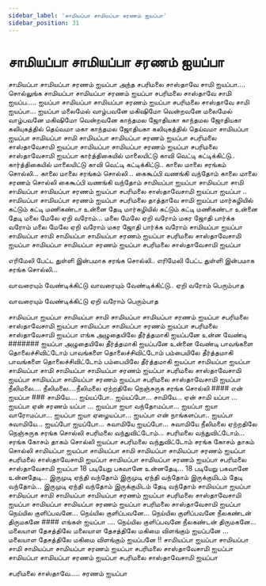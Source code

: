 ```yaml
---
sidebar_label: 'சாமியப்பா சாமியப்பா சரணம் ஐயப்பா'
sidebar_position: 31
---
```


# **சாமியப்பா சாமியப்பா சரணம் ஐயப்பா**

சாமியப்பா சாமியப்பா சரணம் ஐயப்பா அந்த சபரிமலை சாஸ்தாவே சாமி ஐயப்பா…. சொல்லுங்க 
சாமியப்பா சாமியப்பா சரணம் ஐயப்பா சபரிமலை சாஸ்தாவே சாமி ஐயப்ப….. ஐயப்பா
 சாமியப்பா சாமியப்பா சரணம் ஐயப்பா சபரிமலை சாஸ்தாவே சாமி ஐயப்பா… ஐயப்பா 
மலைமேல் வாழ்பவனே மகிஷிமோ வென்றவனே 
மலைமேல் வாழ்பவனே மகிஷிமோ வென்றவனே 
காந்தமல ஜோதியகா காந்தமல ஜோதியகா கலியுகத்தில் தெய்வமா மகா காந்தமல ஜோதியகா கலியுகத்தில் தெய்வமா 
சாமியப்பா ஐயப்பா சாமியப்பா சாமி 
சாமியப்பா சாமியப்பா சரணம் ஐயப்பா சபரிமலை சாஸ்தாவேசாமி ஐயப்பா சாமியப்பா சாமியப்பா சரணம் ஐயப்பா சபரிமலை சாஸ்தாவேசாமி ஐயப்பா 
கார்த்திகையில் மாலையிட்டு காவி வெட்டி கட்டிக்கிட்டு.. 
கார்த்திகையில் மாலையிட்டு காவி வெட்டி கட்டிக்கிட்டு..
காலை மாலை சரங்கம் சொல்லி… காலை மாலை சரங்கம் சொல்லி .. கைகூப்பி வணங்கி வந்தோம்
காலை மாலை சரணம் சொல்லி கைகூப்பி வணங்கி வந்தோம் 
சாமியப்பா ஐயப்பா சாமியப்பா சாமி 
சாமியப்பா சாமியப்பா சரணம் ஐயப்பா சபரிமலை சாஸ்தாவேசாமி ஐயப்பா ஐயப்பா .. சாமியப்பா சாமியப்பா சரணம் ஐயப்பா சபரிமலை தாத்தாவே சாமி
ஐயப்பா மார்கழியில் கட்டும் கட்டி மணிகண்டா உன்னை தேடி  மார்கழியில் கட்டும் கட்டி மணிகண்டா உன்னை தேடி 
மலை மேலே ஏறி வரோம்... மலை மேலே ஏறி வரோம் மகர ஜோதி பார்க்க வரோம் 
மலை மேலே ஏறி வரோம் மகர ஜோதி பார்க்க வரோம்
சாமியப்பா ஐயப்பா சாமியப்பா சாமி 
சாமியப்பா சாமியப்பா சரணம் ஐயப்பா சபரிமலை சாஸ்தாவேசாமி ஐயப்பா சாமியப்பா சாமியப்பா சரணம் ஐயப்பா சபரிமலை சாஸ்தாவேசாமி ஐயப்பா

எரிமேலி பேட்ட துள்ளி இன்பமாக சரங்க சொல்லி.. 
எரிமேலி பேட்ட துள்ளி இன்பமாக சரங்க சொல்லி...

வாவரையும் வேண்டிக்கிட்டு வாவரையும் வேண்டிக்கிட்டு..
ஏறி வரோம் பெரும்பாத 

வாவரையும் வேண்டிக்கிட்டு ஏறி வரோம் பெரும்பாத 

சாமியப்பா ஐயப்பா சாமியப்பா சாமி 
சாமியப்பா சாமியப்பா சரணம் ஐயப்பா சபரிமலை சாஸ்தாவேசாமி ஐயப்பா சாமியப்பா சாமியப்பா சரணம் ஐயப்பா சபரிமலை சாஸ்தாவேசாமி ஐயப்பா
எங்க அழுதையிலே தீர்த்தமாகி ஐயப்பனே உன்ன வேண்டி ####### ஐயப்பா 
அழுதையிலே தீர்த்தமாகி ஐயப்பனே உன்னை வேண்டி பாவங்களை தொலைச்சிவிட்டோம் பாவங்களை தொலைச்சிவிட்டோம் பம்பையிலே தீர்த்தமாகி 
பாவங்களை தொலைச்சிவிட்டோம் பம்பையிலே தீர்த்தமாகி ஐயப்பா
சாமியப்பா ஐயப்பா சாமியப்பா சாமி 
சாமியப்பா சாமியப்பா சரணம் ஐயப்பா சபரிமலை சாஸ்தாவேசாமி ஐயப்பா சாமியப்பா சாமியப்பா சரணம் ஐயப்பா சபரிமலை சாஸ்தாவேசாமி ஐயப்பா
நீலிமலை.... நீலிமலை....நீலிமலை ஏற்றதிலே நெஞ்சுருக சரங்க சொல்லி ####
என் ஐயப்பா ###
சாமியே.... ஐய்யப்போ..
ஐய்யப்போ... சாமியே...
ஏன் சாமி யப்பா ... ஐயப்பா
ஏன் சரணம் யப்பா ... ஐயப்பா
ஐயா வந்தோமப்பா...  ஐயப்பா 
ஐயா வாரோமப்பா...  ஐயப்பா 
ஐயா ஏழையப்பா... ஐயப்பா 
என் நாங்களப்பா.. ஐயப்பா 
சுவாமியே... ஐயப்போ 
ஐயப்போ... சுவாமியே 
ஐயப்போ...  சுவாமியே 
நீலிமலை ஏற்றதிலே நெஞ்சுருக சரங்க சொல்லி சபரிமலை வந்துவிட்டோம்... சபரிமலை வந்துவிட்டோம்... சரங்க கோசம் தாகம் சொல்லி ஐயப்பா
சபரிமலை வந்துவிட்டோம் சரங்க கோசம் தாகம் சொல்லி
சாமியப்பா ஐயப்பா சாமியப்பா சாமி 
சாமியப்பா சாமியப்பா சரணம் ஐயப்பா சபரிமலை சாஸ்தாவேசாமி ஐயப்பா சாமியப்பா சாமியப்பா சரணம் ஐயப்பா சபரிமலை சாஸ்தாவேசாமி ஐயப்பா
18 படியேறு பகவானே உன்னதேடி... 18 படியேறு பகவானே உன்னதேடி... இருமுடி ஏந்தி வந்தோம் இருமுடி ஏந்தி வந்தோம் இருக்குமிடம் தேடி  வந்தோம்... இருமுடி ஏந்தி வந்தோம் இருக்குமிடம் தேடி  வந்தோம் 
சாமியப்பா ஐயப்பா சாமியப்பா சாமி 
சாமியப்பா சாமியப்பா சரணம் ஐயப்பா சபரிமலை சாஸ்தாவேசாமி ஐயப்பா சாமியப்பா சாமியப்பா சரணம் ஐயப்பா சபரிமலை சாஸ்தாவேசாமி ஐயப்பா
நெய்யில குளிப்பவனே...  நெய்யில குளிப்பவனே... நெய்யில குளிப்பவனே நீலகண்டன் திருமகனே ####
எங்கள் ஐயப்பா ....
நெய்யில குளிப்பவனே நீலகண்டன் திருமகனே... மலையாள தேசத்திலே மலையாள தேசத்திலே மகிமை விளங்கும் ஐயப்பனே ...
மலையாள தேசத்திலே மகிமை விளங்கும் ஐயப்பனே !! 
சாமியப்பா ஐயப்பா சாமியப்பா சாமி 
சாமியப்பா சாமியப்பா சரணம் ஐயப்பா சபரிமலை சாஸ்தாவேசாமி ஐயப்பா சாமியப்பா சாமியப்பா சரணம் ஐயப்பா சபரிமலை சாஸ்தாவேசாமி ஐயப்பா


சபரிமலை சாஸ்தாவே…..   சரணம்  ஐயப்பா

